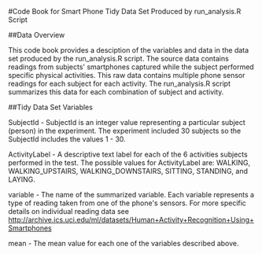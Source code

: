 #Code Book for Smart Phone Tidy Data Set Produced by run_analysis.R Script

##Data Overview

This code book provides a desciption of the variables and data in the 
data set produced by the run_analysis.R script. The source data contains
readings from subjects' smartphones captured while the subject performed 
specific physical activities. This raw data contains multiple  phone sensor readings
for each subject for each activity. The run_analysis.R script summarizes 
this data for each combination of subject and activity.

##Tidy Data Set Variables

SubjectId - SubjectId is an integer value representing a particular subject (person) 
in the experiment. The experiment included 30 subjects so the SubjectId includes the 
values 1 - 30.

ActivityLabel - A descriptive text label for each of the 6 activities 
subjects performed in the test. The possible values for ActivityLabel
are: WALKING, WALKING_UPSTAIRS, WALKING_DOWNSTAIRS, SITTING, STANDING,
and LAYING.
 
variable - The name of the summarized variable. Each variable represents a type of 
reading taken from one of the phone's sensors. For more specific details on
individual reading data see 
http://archive.ics.uci.edu/ml/datasets/Human+Activity+Recognition+Using+Smartphones

mean - The mean value for each one of the variables described above.
